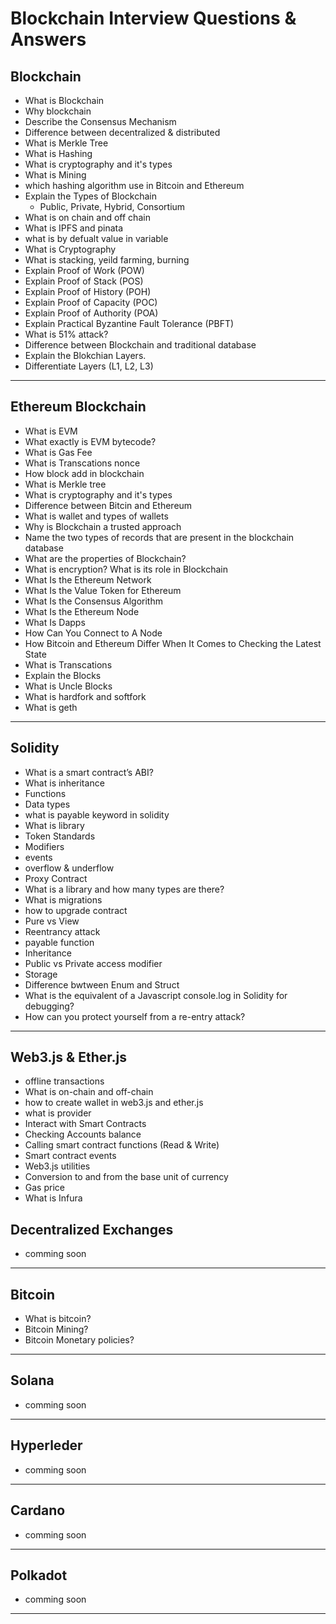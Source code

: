 # Blockchain Interview Questions & Answers

## Blockchain

- What is Blockchain
- Why blockchain 
- Describe the Consensus Mechanism
- Difference between decentralized & distributed
- What is Merkle Tree
- What is Hashing
- What is cryptography and it's types
- What is Mining
- which hashing algorithm use in Bitcoin and Ethereum
- Explain the Types of Blockchain
  - Public, Private, Hybrid, Consortium
- What is on chain and off chain
- What is IPFS and pinata
- what is by defualt value in variable
- What is Cryptography
- What is stacking, yeild farming, burning
- Explain Proof of Work (POW)
- Explain Proof of Stack (POS)
- Explain Proof of History (POH)
- Explain Proof of Capacity (POC)
- Explain Proof of Authority (POA)
- Explain Practical Byzantine Fault Tolerance (PBFT)
- What is 51% attack?
- Difference between Blockchain and traditional database
- Explain the Blokchian Layers.
- Differentiate Layers (L1, L2, L3)

<hr>

## Ethereum Blockchain

- What is EVM
- What exactly is EVM bytecode?
- What is Gas Fee
- What is Transcations nonce
- How block add in blockchain
- What is Merkle tree
- What is cryptography and it's  types
- Difference between Bitcin and Ethereum
- What is wallet and types of wallets
- Why is Blockchain a trusted approach
- Name the two types of records that are present in the blockchain database
- What are the properties of Blockchain?
- What is encryption? What is its role in Blockchain
- What Is the Ethereum Network
- What Is the Value Token for Ethereum
- What Is the Consensus Algorithm
- What Is the Ethereum Node
- What Is Dapps
- How Can You Connect to A Node
- How Bitcoin and Ethereum Differ When It Comes to Checking the Latest State
- What is Transcations
- Explain the Blocks
- What is Uncle Blocks
- What is hardfork and softfork
- What is geth
<hr>

## Solidity

- What is a smart contract’s ABI?
- What is inheritance
- Functions
- Data types
- what is payable keyword in solidity
- What is library
- Token Standards
- Modifiers
- events
- overflow & underflow
- Proxy Contract
- What is a library and how many types are there?
- What is migrations
- how to upgrade contract
- Pure vs View
- Reentrancy attack
- payable function
- Inheritance
- Public vs Private access modifier
- Storage
- Difference bwtween Enum and Struct
- What is the equivalent of a Javascript console.log in Solidity for debugging?
- How can you protect yourself from a re-entry attack?

<hr>

## Web3.js & Ether.js

- offline transactions
- What is on-chain and off-chain
- how to create wallet in web3.js and ether.js
- what is provider
- Interact with Smart Contracts
- Checking Accounts balance
- Calling smart contract functions (Read & Write)
- Smart contract events
- Web3.js utilities
- Conversion to and from the base unit of currency
- Gas price
- What is Infura

## Decentralized Exchanges
- comming soon
<hr>

## Bitcoin
- What is bitcoin?
- Bitcoin Mining?
- Bitcoin Monetary policies?
<hr>

## Solana
- comming soon
<hr>

## Hyperleder
- comming soon
<hr>

## Cardano
- comming soon
<hr>

## Polkadot
- comming soon
<hr>
